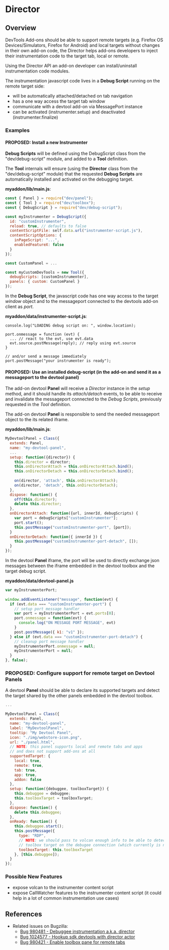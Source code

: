 # Director

## Overview

DevTools Add-ons should be able to support remote targets (e.g. Firefox OS Devices/Simulators, 
Firefox for Android) and local targets without changes in their own add-on code, the Director
helps add-ons developers to inject their instrumentation code to the target tab, local or remote.

Using the Director API an add-on developer can install/uninstall instrumentation code modules.

The instrumentation javascript code lives in a **Debug Script** running on the remote target side:

- will be automatically attached/detached on tab navigation 
- has a one way access the target tab window
- communicate with a devtool add-on via MessagePort instance
- can be activated (instrumenter.setup) and deactivated (instrumenter.finalize)

### Examples

#### PROPOSED: Install a new Instrumenter

**Debug Scripts** will be defined using the DebugScript class from the "dev/debug-script"
module, and added to a **Tool** definition.

The **Tool** internals will ensure (using the **Director** class from the "dev/debug-script"
module) that the requested **Debug Scripts** are automatically installed and activated on the 
debugging target.

**myaddon/lib/main.js**:

``` js
const { Panel } = require("dev/panel");
const { Tool } = require("dev/toolbox");
const { DebugScript } = require("dev/debug-script");

const myInstrumenter = DebugScript({
  id: "customInstrumenter",
  reload: true, // defaults to false
  contentScriptFile: self.data.url("instrumenter-script.js"),
  contentScriptOptions: {
    inPageScript: "...",
    enabledFeatureX: false
  }
});

const CustomPanel = ...

const myCustomDevTools = new Tool({
  debugScripts: [customInstrumenter],
  panels: { custom: CustomPanel }
});
```

In the **Debug Script**, the javascript code has one way access to the target *window* object
and to the messageport connected to the devtools add-on client as *port*.

**myaddon/data/instrumenter-script.js**:

```
console.log("LOADING debug script on: ", window.location);

port.onmessage = function (evt) {
  ... // react to the evt, use evt.data
  evt.source.postMessage(reply); // reply using evt.source
}

// and/or send a message immediately
port.postMessage("your instrumenter is ready");
```

#### PROPOSED: Use an installed debug-script (in the add-on and send it as a messageport to the devtool panel)

The add-on devtool **Panel** will receive a *Director* instance in the *setup* method, 
and it should handle its *attach/detach* events, to be able to receive and invalidate
the messageport connected to the *Debug Scripts*, previously requested in the *Tool*  definition.

The add-on devtool **Panel** is responsible to send the needed messageport object to the
its related iframe.

**myaddon/lib/main.js**:
```js
MyDevtoolPanel = Class({
  extends: Panel,
  name: "my-devtool-panel",
  ...
  setup: function({director}) {
    this.director = director;
    this.onDirectorAttach = this.onDirectorAttach.bind();
    this.onDirectorDetach = this.onDirectorDetach.bind();
    
    on(director, 'attach', this.onDirectorAttach);
    on(director, 'detach', this.onDirectorDetach);
  },
  dispose: function() {
    off(this.director);
    delete this.director;
  },
  onDirectorAttach: function({url, innerId, debugScripts) {
    var port = debugScripts["customInstrumenter"];
    port.start();
    this.postMessage("customInstrumenter-port", [port]);
  }
  onDirectorDetach: function({ innerId }) {
    this.postMessage("customInstrumenter-port-detach", []);
  }
});  
```

In the devtool **Panel** iframe, the port will be used to directly exchange json messages 
between the iframe embedded in the devtool toolbox and the target debug script.

**myaddon/data/devtool-panel.js**
```js
var myInstrumenterPort;
    
window.addEventListener("message", function(evt) {
  if (evt.data === "customInstrumenter-port") {
    // setup port message handler
    var port = myInstrumenterPort = evt.ports[0];
    port.onmessage = function(evt) {
      console.log("ON MESSAGE PORT MESSAGE", evt)
    }
    post.postMessage({ k1: "v1" });
  } else if (evt.data === "customInstrumenter-port-detach") {
    // cleanup port message handler
    myInstrumenterPort.onmessage = null;
    myInstrumenterPort = null;
  }
}, false);

```

### PROPOSED: Configure support for remote target on Devtool Panels

A devtool **Panel** should be able to declare its supported targets and 
detect the target shared by the other panels embedded in the devtool toolbox.

```js
...

MyDevtoolPanel = Class({
  extends: Panel,
  name: "my-devtool-panel",
  label: "MyDevtoolPanel",
  tooltip: "My Devtool Panel",
  icon: "./img/webstore-icon.png",
  url: "./panel.html",
  // NOTE: this panel supports local and remote tabs and apps
  // and does not support add-ons at all
  supportedTarget: {
    local: true,
    remote: true,
    tab: true,
    app: true,
    addon: false
  },
  setup: function({debuggee, toolboxTarget}) {
    this.debuggee = debuggee;
    this.toolboxTarget = toolboxTarget;
  },
  dispose: function() {
    delete this.debuggee;
  },
  onReady: function() {
    this.debuggee.start();
    this.postMessage({
      type: "RDP",
      // NOTE: we should pass to volcan enough info to be able to detect the
      // toolbox target on the debugee connection (which currently is not the toolbox connection)
      toolboxTarget: this.toolboxTarget
    }, [this.debuggee]);
  }
});
```

### Possible New Features

- expose volcan to the instrumenter content script
- expose CallWatcher features to the instrumenter content script (it could help in a lot of common
  instrumentation use cases)

## References

- Related issues on Bugzilla:
  - [Bug 980481 - Debuggee instrumentation a.k.a. director](https://bugzilla.mozilla.org/show_bug.cgi?id=980481)
  - [Bug 1024577 - Hookup sdk devtools with director actor](https://bugzilla.mozilla.org/show_bug.cgi?id=1024577)
  - [Bug 980421 - Enable toolbox pane for remote tabs](https://bugzilla.mozilla.org/show_bug.cgi?id=980421)
